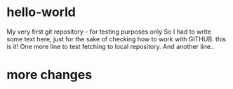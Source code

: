 # hello-world
My very first git repository - for testing purposes only
So I had to write some text here, just for the sake of checking how to work with GITHUB. this is it!
One more line to test fetching to local repository.
And another line..

# more changes
